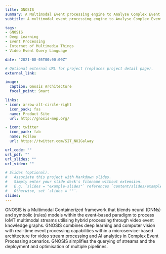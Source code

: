```yaml
---
title: GNOSIS
summary: A Multimodal Event processing engine to Analyse Complex Event Patterns in Real Time
subtitle: A multimodal event processing engine to Analyse Complex Event Patterns in Real Time

tags:
- GNOSIS
- Deep Learning
- Event Processing
- Internet of Multimedia Things
- Video Event Query Language

date: "2021-08-05T00:00:00Z"

# Optional external URL for project (replaces project detail page).
external_link:

image:
  caption: Gnosis Architecture
  focal_point: Smart

links:
- icon: arrow-alt-circle-right
  icon_pack: fas
  name: Product Site
  url: http://gnosis-mep.org/

- icon: twitter
  icon_pack: fab
  name: Follow
  url: https://twitter.com/SIT_NUIGalway

url_code: ""
url_pdf: ""
url_slides: ""
url_video: ""

# Slides (optional).
#   Associate this project with Markdown slides.
#   Simply enter your slide deck's filename without extension.
#   E.g. `slides = "example-slides"` references `content/slides/example-slides.md`.
#   Otherwise, set `slides = ""`.
slides:
---
```


GNOSIS is a Multimodal Containerized framework that blends neural (DNNs) and symbolic (rules) models within the event-based paradigm to process IoMT multimodal streams utilising hybrid processing through video event knowledge graphs. GNOSIS combines deep learning and computer vision with real-time event processing capabilities within a microservice-based architecture for video stream processing and AI analytics in Complex Event Processing scenarios. GNOSIS simplifies the querying of streams and the deployment and optimisation of multiple pipelines.
